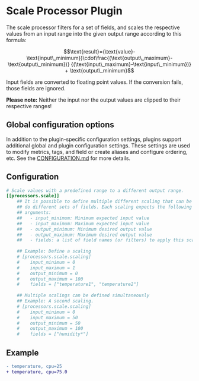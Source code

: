 # Scale Processor Plugin

The scale processor filters for a set of fields,
and scales the respective values from an input range into
the given output range according to this formula:

```math
\text{result}=(\text{value}-\text{input\_minimum})\cdot\frac{(\text{output\_maximum}-\text{output\_minimum})}
{(\text{input\_maximum}-\text{input\_minimum})} +
\text{output\_minimum}
```

Input fields are converted to floating point values.
If the conversion fails, those fields are ignored.

**Please note:** Neither the input nor the output values
are clipped to their respective ranges!

## Global configuration options <!-- @/docs/includes/plugin_config.md -->

In addition to the plugin-specific configuration settings, plugins support
additional global and plugin configuration settings. These settings are used to
modify metrics, tags, and field or create aliases and configure ordering, etc.
See the [CONFIGURATION.md][CONFIGURATION.md] for more details.

[CONFIGURATION.md]: ../../../docs/CONFIGURATION.md#plugins

## Configuration

```toml @sample.conf
# Scale values with a predefined range to a different output range.
[[processors.scale]]
    ## It is possible to define multiple different scaling that can be applied
    ## do different sets of fields. Each scaling expects the following
    ## arguments:
    ##   - input_minimum: Minimum expected input value
    ##   - input_maximum: Maximum expected input value
    ##   - output_minimum: Minimum desired output value
    ##   - output_maximum: Maximum desired output value
    ##   - fields: a list of field names (or filters) to apply this scaling to
    
    ## Example: Define a scaling
    # [processors.scale.scaling]
    #    input_minimum = 0
    #    input_maximum = 1
    #    output_minimum = 0
    #    output_maximum = 100
    #    fields = ["temperature1", "temperature2"]
    
    ## Multiple scalings can be defined simultaneously
    ## Example: A second scaling. 
    # [processors.scale.scaling]
    #    input_minimum = 0
    #    input_maximum = 50
    #    output_minimum = 50
    #    output_maximum = 100
    #    fields = ["humidity*"]
```

## Example

```diff
- temperature, cpu=25
+ temperature, cpu=75.0
```
